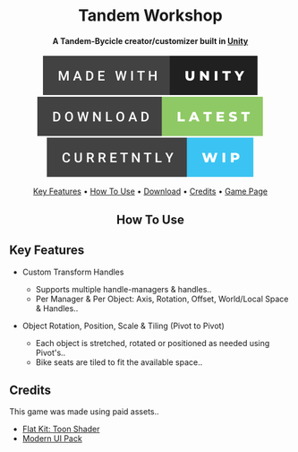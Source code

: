 <h1 align="center">
  Tandem Workshop
</h1>

<h4 align="center">
  A Tandem-Bycicle creator/customizer built in <a href="https://unity.com" target="_blank">Unity</a>
</h4>

<p align="center" dir="auto">
  <img src="/GitHub/made-with-unity.svg" alt="Made with Unity"> <img src="/GitHub/download-latest.svg" alt="Download"> <img src="/GitHub/curretntly-wip.svg" alt="Work In Progress">
</p>

<p align="center" dir="auto">
  <a href="#key-features">Key Features</a> •
  <a href="#how-to-use">How To Use</a> •
  <a href="https://github.com/BugsAreFeatures/tandem-workshop/releases/latest" target="_blank">Download</a> •
  <a href="#credits">Credits</a> •
  <a href="https://bugsarefeatures.itch.io/tandemworkshop"  target="_blank">Game Page</a>
</p>

<h2 dir="auto" align="center">
  <a id="how-to-use" class="anchor" aria-hidden="true" href="#how-to-use"></a>How To Use</h2>
 
<h2 dir="auto">
  <a id="key-features" class="anchor" aria-hidden="true" href="#key-features"></a>Key Features</h2>

* Custom Transform Handles
  * Supports multiple handle-managers & handles..  
  * Per Manager & Per Object: Axis, Rotation, Offset, World/Local Space & Handles..

* Object Rotation, Position, Scale & Tiling (Pivot to Pivot)
  * Each object is stretched, rotated or positioned as needed using Pivot's..
  * Bike seats are tiled to fit the available space..

## Credits
This game was made using paid assets..

* [Flat Kit: Toon Shader](https://assetstore.unity.com/packages/vfx/shaders/flat-kit-toon-shading-and-water-143368)
* [Modern UI Pack](https://assetstore.unity.com/packages/tools/gui/modern-ui-pack-201717)

